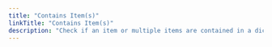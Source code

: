 ```yaml
---
title: "Contains Item(s)"
linkTitle: "Contains Item(s)"
description: "Check if an item or multiple items are contained in a dictionary."
---
```

